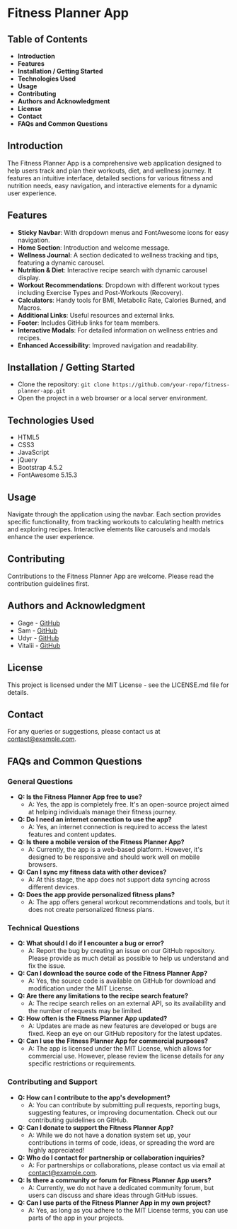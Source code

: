 # Fitness Planner App

## Table of Contents
- **Introduction**
- **Features**
- **Installation / Getting Started**
- **Technologies Used**
- **Usage**
- **Contributing**
- **Authors and Acknowledgment**
- **License**
- **Contact**
- **FAQs and Common Questions**

## Introduction
The Fitness Planner App is a comprehensive web application designed to help users track and plan their workouts, diet, and wellness journey. It features an intuitive interface, detailed sections for various fitness and nutrition needs, easy navigation, and interactive elements for a dynamic user experience.

## Features
- **Sticky Navbar**: With dropdown menus and FontAwesome icons for easy navigation.
- **Home Section**: Introduction and welcome message.
- **Wellness Journal**: A section dedicated to wellness tracking and tips, featuring a dynamic carousel.
- **Nutrition & Diet**: Interactive recipe search with dynamic carousel display.
- **Workout Recommendations**: Dropdown with different workout types including Exercise Types and Post-Workouts (Recovery).
- **Calculators**: Handy tools for BMI, Metabolic Rate, Calories Burned, and Macros.
- **Additional Links**: Useful resources and external links.
- **Footer**: Includes GitHub links for team members.
- **Interactive Modals**: For detailed information on wellness entries and recipes.
- **Enhanced Accessibility**: Improved navigation and readability.

## Installation / Getting Started
- Clone the repository: `git clone https://github.com/your-repo/fitness-planner-app.git`
- Open the project in a web browser or a local server environment.

## Technologies Used
- HTML5
- CSS3
- JavaScript
- jQuery
- Bootstrap 4.5.2
- FontAwesome 5.15.3

## Usage
Navigate through the application using the navbar. Each section provides specific functionality, from tracking workouts to calculating health metrics and exploring recipes. Interactive elements like carousels and modals enhance the user experience.

## Contributing
Contributions to the Fitness Planner App are welcome. Please read the contribution guidelines first.

## Authors and Acknowledgment
- Gage - [GitHub](https://github.com/gagexhill)
- Sam - [GitHub](https://github.com/samulaplus)
- Udyr - [GitHub](https://github.com/udyrtsaige)
- Vitalii - [GitHub](https://github.com/vitalii-chibizov)

## License
This project is licensed under the MIT License - see the LICENSE.md file for details.

## Contact
For any queries or suggestions, please contact us at contact@example.com.

## FAQs and Common Questions
### General Questions
- **Q: Is the Fitness Planner App free to use?**
  - A: Yes, the app is completely free. It's an open-source project aimed at helping individuals manage their fitness journey.
- **Q: Do I need an internet connection to use the app?**
  - A: Yes, an internet connection is required to access the latest features and content updates.
- **Q: Is there a mobile version of the Fitness Planner App?**
  - A: Currently, the app is a web-based platform. However, it's designed to be responsive and should work well on mobile browsers.
- **Q: Can I sync my fitness data with other devices?**
  - A: At this stage, the app does not support data syncing across different devices.
- **Q: Does the app provide personalized fitness plans?**
  - A: The app offers general workout recommendations and tools, but it does not create personalized fitness plans.

### Technical Questions
- **Q: What should I do if I encounter a bug or error?**
  - A: Report the bug by creating an issue on our GitHub repository. Please provide as much detail as possible to help us understand and fix the issue.
- **Q: Can I download the source code of the Fitness Planner App?**
  - A: Yes, the source code is available on GitHub for download and modification under the MIT License.
- **Q: Are there any limitations to the recipe search feature?**
  - A: The recipe search relies on an external API, so its availability and the number of requests may be limited.
- **Q: How often is the Fitness Planner App updated?**
  - A: Updates are made as new features are developed or bugs are fixed. Keep an eye on our GitHub repository for the latest updates.
- **Q: Can I use the Fitness Planner App for commercial purposes?**
  - A: The app is licensed under the MIT License, which allows for commercial use. However, please review the license details for any specific restrictions or requirements.

### Contributing and Support
- **Q: How can I contribute to the app's development?**
  - A: You can contribute by submitting pull requests, reporting bugs, suggesting features, or improving documentation. Check out our contributing guidelines on GitHub.
- **Q: Can I donate to support the Fitness Planner App?**
  - A: While we do not have a donation system set up, your contributions in terms of code, ideas, or spreading the word are highly appreciated!
- **Q: Who do I contact for partnership or collaboration inquiries?**
  - A: For partnerships or collaborations, please contact us via email at contact@example.com.
- **Q: Is there a community or forum for Fitness Planner App users?**
  - A: Currently, we do not have a dedicated community forum, but users can discuss and share ideas through GitHub issues.
- **Q: Can I use parts of the Fitness Planner App in my own project?**
  - A: Yes, as long as you adhere to the MIT License terms, you can use parts of the app in your projects.